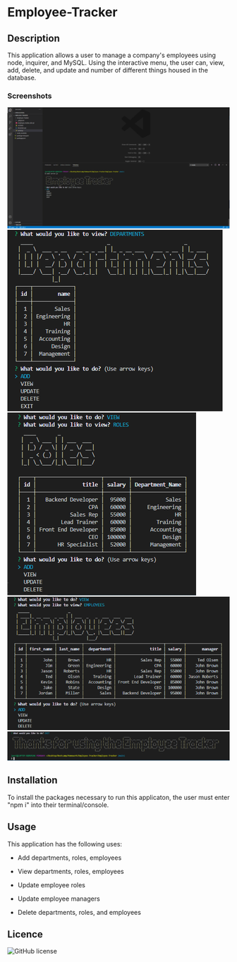 # Employee-Tracker



## Description 

This application allows a user to manage a company's employees using node, inquirer, and MySQL. Using the interactive menu, the user can, view, add, delete, and update and number of different things housed in the database.

### Screenshots

![Employee Tracker Screenshot 1](./Screenshot1.PNG)
![Employee Tracker Screenshot 2](assets/Screenshot2.PNG) 
![Employee Tracker Screenshot 3](assets/Screenshot3.PNG)
![Employee Tracker Screenshot 4](assets/Screenshot4.PNG)
![Employee Tracker Screenshot 5](assets/Screenshot5.PNG)

## Installation

To install the packages necessary to run this applicaton, the user must enter "npm i" into their terminal/console.

## Usage

This application has the following uses:

  * Add departments, roles, employees

  * View departments, roles, employees

  * Update employee roles

  * Update employee managers

  * Delete departments, roles, and employees

## Licence

![GitHub license](https://img.shields.io/badge/license-MIT-blue.svg)